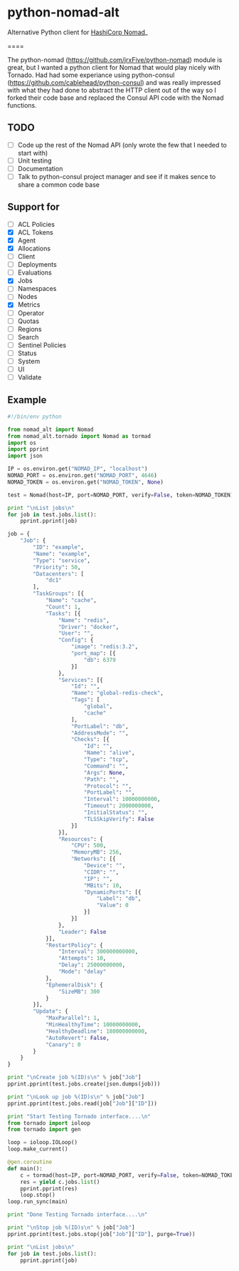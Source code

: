# python-nomad-alt

Alternative Python client for [HashiCorp Nomad](http://www.nomadproject.io/)_

====

The python-nomad (https://github.com/jrxFive/python-nomad) module is great, but I wanted a python client for Nomad that would play nicely with Tornado.  Had had some experiance using python-consul (https://github.com/cablehead/python-consul) and was really impressed with what they had done to abstract the HTTP client out of the way so I forked their code base and replaced the Consul API code with the Nomad functions.

## TODO 
- [ ] Code up the rest of the Nomad API (only wrote the few that I needed to start with)
- [ ] Unit testing
- [ ] Documentation
- [ ] Talk to python-consul project manager and see if it makes sence to share a common code base

## Support for
- [ ] ACL Policies
- [X] ACL Tokens
- [X] Agent
- [X] Allocations
- [ ] Client
- [ ] Deployments
- [ ] Evaluations
- [X] Jobs
- [ ] Namespaces
- [ ] Nodes
- [X] Metrics
- [ ] Operator
- [ ] Quotas
- [ ] Regions
- [ ] Search
- [ ] Sentinel Policies
- [ ] Status
- [ ] System
- [ ] UI
- [ ] Validate

## Example
```python
#!/bin/env python

from nomad_alt import Nomad
from nomad_alt.tornado import Nomad as tormad
import os
import pprint
import json

IP = os.environ.get("NOMAD_IP", "localhost")
NOMAD_PORT = os.environ.get("NOMAD_PORT", 4646)
NOMAD_TOKEN = os.environ.get("NOMAD_TOKEN", None)

test = Nomad(host=IP, port=NOMAD_PORT, verify=False, token=NOMAD_TOKEN)

print "\nList jobs\n"
for job in test.jobs.list():
    pprint.pprint(job)

job = {
    "Job": {
        "ID": "example",
        "Name": "example",
        "Type": "service",
        "Priority": 50,
        "Datacenters": [
            "dc1"
        ],
        "TaskGroups": [{
            "Name": "cache",
            "Count": 1,
            "Tasks": [{
                "Name": "redis",
                "Driver": "docker",
                "User": "",
                "Config": {
                    "image": "redis:3.2",
                    "port_map": [{
                        "db": 6379
                    }]
                },
                "Services": [{
                    "Id": "",
                    "Name": "global-redis-check",
                    "Tags": [
                        "global",
                        "cache"
                    ],
                    "PortLabel": "db",
                    "AddressMode": "",
                    "Checks": [{
                        "Id": "",
                        "Name": "alive",
                        "Type": "tcp",
                        "Command": "",
                        "Args": None,
                        "Path": "",
                        "Protocol": "",
                        "PortLabel": "",
                        "Interval": 10000000000,
                        "Timeout": 2000000000,
                        "InitialStatus": "",
                        "TLSSkipVerify": False
                    }]
                }],
                "Resources": {
                    "CPU": 500,
                    "MemoryMB": 256,
                    "Networks": [{
                        "Device": "",
                        "CIDR": "",
                        "IP": "",
                        "MBits": 10,
                        "DynamicPorts": [{
                            "Label": "db",
                            "Value": 0
                        }]
                    }]
                },
                "Leader": False
            }],
            "RestartPolicy": {
                "Interval": 300000000000,
                "Attempts": 10,
                "Delay": 25000000000,
                "Mode": "delay"
            },
            "EphemeralDisk": {
                "SizeMB": 300
            }
        }],
        "Update": {
            "MaxParallel": 1,
            "MinHealthyTime": 10000000000,
            "HealthyDeadline": 180000000000,
            "AutoRevert": False,
            "Canary": 0
        }
    }
}

print "\nCreate job %(ID)s\n" % job["Job"]
pprint.pprint(test.jobs.create(json.dumps(job)))

print "\nLook up job %(ID)s\n" % job["Job"]
pprint.pprint(test.jobs.read(job["Job"]["ID"]))

print "Start Testing Tornado interface....\n"
from tornado import ioloop
from tornado import gen

loop = ioloop.IOLoop()
loop.make_current()

@gen.coroutine
def main():
    c = tormad(host=IP, port=NOMAD_PORT, verify=False, token=NOMAD_TOKEN)
    res = yield c.jobs.list()
    pprint.pprint(res)
    loop.stop()
loop.run_sync(main)

print "Done Testing Tornado interface....\n"

print "\nStop job %(ID)s\n" % job["Job"]
pprint.pprint(test.jobs.stop(job["Job"]["ID"], purge=True))

print "\nList jobs\n"
for job in test.jobs.list():
    pprint.pprint(job)
```
